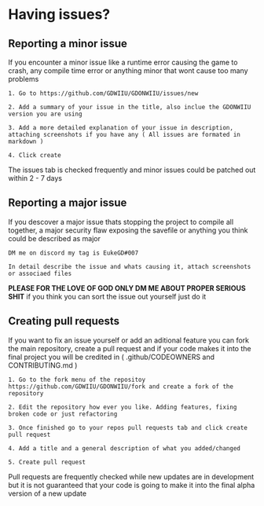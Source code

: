 Having issues?
==================

Reporting a minor issue
------------------------
If you encounter a minor issue like a runtime error causing the game to crash, any compile time error or anything minor that wont cause too many problems

    1. Go to https://github.com/GDWIIU/GDONWIIU/issues/new

    2. Add a summary of your issue in the title, also inclue the GDONWIIU version you are using

    3. Add a more detailed explanation of your issue in description, attaching screenshots if you have any ( All issues are formated in markdown )

    4. Click create

The issues tab is checked frequently and minor issues could be patched out within 2 - 7 days


Reporting a major issue
-----------------------
If you descover a major issue thats stopping the project to compile all together, a major security flaw exposing the savefile or anything you think could be described as major

    DM me on discord my tag is EukeGD#007

    In detail describe the issue and whats causing it, attach screenshots or associaed files

__PLEASE FOR THE LOVE OF GOD ONLY DM ME ABOUT PROPER SERIOUS SHIT__ if you think you can sort the issue out yourself just do it


Creating pull requests
-----------------------
If you want to fix an issue yourself or add an aditional feature you can fork the main repository, create a pull request and if your code makes it into the final project you will be credited in ( .github/CODEOWNERS and CONTRIBUTING.md )

    1. Go to the fork menu of the repositoy https://github.com/GDWIIU/GDONWIIU/fork and create a fork of the repository

    2. Edit the repository how ever you like. Adding features, fixing broken code or just refactoring

    3. Once finished go to your repos pull requests tab and click create pull request

    4. Add a title and a general description of what you added/changed

    5. Create pull request

Pull requests are frequently checked while new updates are in development but it is not guaranteed that your code is going to make it into the final alpha version of a new update
